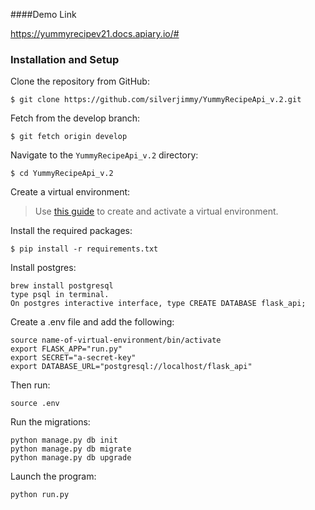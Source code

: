 ####Demo Link

https://yummyrecipev21.docs.apiary.io/#

### Installation and Setup

Clone the repository from GitHub:
```
$ git clone https://github.com/silverjimmy/YummyRecipeApi_v.2.git
```

Fetch from the develop branch:
```
$ git fetch origin develop
```

Navigate to the `YummyRecipeApi_v.2` directory:
```
$ cd YummyRecipeApi_v.2
```

Create a virtual environment:
> Use [this guide](http://docs.python-guide.org/en/latest/dev/virtualenvs/) to create and activate a virtual environment.

Install the required packages:
```
$ pip install -r requirements.txt

```

Install postgres:
```
brew install postgresql
type psql in terminal.
On postgres interactive interface, type CREATE DATABASE flask_api;
```

Create a .env file and add the following:
```
source name-of-virtual-environment/bin/activate
export FLASK_APP="run.py"
export SECRET="a-secret-key"
export DATABASE_URL="postgresql://localhost/flask_api"
```

Then run:
```
source .env
```

Run the migrations:
```
python manage.py db init
python manage.py db migrate
python manage.py db upgrade
```

Launch the program:
```
python run.py
```

